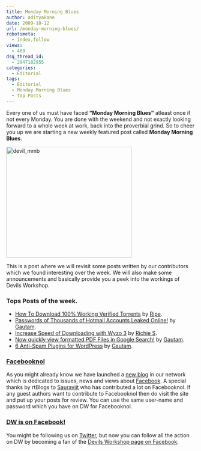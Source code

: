 ```yaml
---
title: Monday Morning Blues
author: adityakane
date: 2009-10-12
url: /monday-morning-blues/
robotsmeta:
  - index,follow
views:
  - 409
dsq_thread_id:
  - 2947102955
categories:
  - Editorial
tags:
  - Editorial
  - Monday Morning Blues
  - Top Posts
---
```

Every one of us must have faced **&#8220;Monday Morning Blues&#8221;** atleast once if not every Monday. You are done with the weekend and not exactly looking forward to a whole week at work, back into the proverbial grind. So to cheer you up we are starting a new weekly featured post called **Monday Morning Blues**.

<img class="alignnone size-full wp-image-15720" src="http://cdn.devilsworkshop.org/files/2009/10/devil_mmb.png" alt="devil_mmb" width="334" height="295" />

This is a post where we will revisit some posts written by our contributors which we found interesting over the week. We will also make some announcements and basically provide you a peek into the workings of Devils Workshop.

### Tops Posts of the week.

  * [How To Download 100% Working Verified Torrents][1] by [Ripe][2].
  * [Passwords of Thousands of Hotmail Accounts Leaked Online!][3] by [Gautam][4].
  * [Increase Speed of Downloading with Wyzo 3][5] by [Richie S][6].
  * [Now quickly view formatted PDF Files in Google Search!][7] by [Gautam][4].
  * [6 Anti-Spam Plugins for WordPress][8] by [Gautam][4].

### <a href="http://www.facebooknol.com" onclick="_gaq.push(['_trackEvent', 'outbound-article', 'http://www.facebooknol.com', 'Facebooknol']);" >Facebooknol</a>

As you might already know we have launched a [new blog][9] in our network which is dedicated to issues, news and views about <a href="http://www.facebooknol.com" onclick="_gaq.push(['_trackEvent', 'outbound-article', 'http://www.facebooknol.com', 'Facebook']);" >Facebook</a>. A special thanks by rtBlogs to [Sauravjit][10] who has contributed a lot on Facebooknol. If any guest authors want to contribute to Facebooknol then do visit the site and put up your posts for review. You can use the same user-name and password which you have on DW for Facebooknol.

### <a href="http://www.facebook.com/pages/Devils-Workshop/88186042363" onclick="_gaq.push(['_trackEvent', 'outbound-article', 'http://www.facebook.com/pages/Devils-Workshop/88186042363', 'DW is on Facebook!']);" >DW is on Facebook!</a>

You might be following us on <a href="http://twitter.com/devils_workshop" onclick="_gaq.push(['_trackEvent', 'outbound-article', 'http://twitter.com/devils_workshop', 'Twitter']);" >Twitter</a>, but now you can follow all the action on DW by becoming a fan of the <a href="http://www.facebook.com/pages/Devils-Workshop/88186042363" onclick="_gaq.push(['_trackEvent', 'outbound-article', 'http://www.facebook.com/pages/Devils-Workshop/88186042363', 'Devils Workshop page on Facebook']);" >Devils Workshop page on Facebook</a>.

 [1]: http://devilsworkshop.org/how-to-download-100-working-verified-torrents/
 [2]: http://devilsworkshop.org/author/ripe/
 [3]: http://devilsworkshop.org/passwords-of-thousands-of-hotmail-accounts-leaked-online/
 [4]: http://devilsworkshop.org/author/gautam/
 [5]: http://devilsworkshop.org/increase-speed-of-downloading-with-wyzo-3/
 [6]: http://devilsworkshop.org/author/richiesajan/
 [7]: http://devilsworkshop.org/now-quickly-view-formatted-pdf-files-in-google-search/
 [8]: http://devilsworkshop.org/6-anti-spam-wordpress-plugins/
 [9]: http://devilsworkshop.org/facebooknol-new-blog-in-our-network/
 [10]: http://devilsworkshop.org/author/sauravjit/
